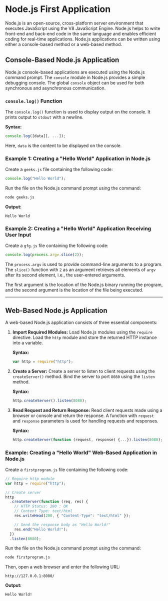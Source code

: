 # Node.js First Application

Node.js is an open-source, cross-platform server environment that executes JavaScript using the V8 JavaScript Engine. Node.js helps to write front-end and back-end code in the same language and enables efficient coding for real-time applications. Node.js applications can be written using either a console-based method or a web-based method.

## Console-Based Node.js Application

Node.js console-based applications are executed using the Node.js command prompt. The `console` module in Node.js provides a simple debugging console. The global `console` object can be used for both synchronous and asynchronous communication.

### `console.log()` Function

The `console.log()` function is used to display output on the console. It prints output to `stdout` with a newline.

**Syntax:**

```javascript
console.log([data][, ...]);
```

Here, `data` is the content to be displayed on the console.

### Example 1: Creating a "Hello World" Application in Node.js

Create a `geeks.js` file containing the following code:

```javascript
console.log("Hello World");
```

Run the file on the Node.js command prompt using the command:

```bash
node geeks.js
```

**Output:**

```
Hello World
```

### Example 2: Creating a "Hello World" Application Receiving User Input

Create a `gfg.js` file containing the following code:

```javascript
console.log(process.argv.slice(2));
```

The `process.argv` is used to provide command-line arguments to a program. The `slice()` function with `2` as an argument retrieves all elements of `argv` after its second element, i.e., the user-entered arguments.

The first argument is the location of the Node.js binary running the program, and the second argument is the location of the file being executed.

---

## Web-Based Node.js Application

A web-based Node.js application consists of three essential components:

1. **Import Required Modules:** Load Node.js modules using the `require` directive. Load the `http` module and store the returned HTTP instance into a variable.

   **Syntax:**

   ```javascript
   var http = require("http");
   ```

2. **Create a Server:** Create a server to listen to client requests using the `createServer()` method. Bind the server to port `8080` using the `listen` method.

   **Syntax:**

   ```javascript
   http.createServer().listen(8080);
   ```

3. **Read Request and Return Response:** Read client requests made using a browser or console and return the response. A function with `request` and `response` parameters is used for handling requests and responses.

   **Syntax:**

   ```javascript
   http.createServer(function (request, response) {...}).listen(8080);
   ```

### Example: Creating a "Hello World" Web-Based Application in Node.js

Create a `firstprogram.js` file containing the following code:

```javascript
// Require http module
var http = require("http");

// Create server
http
  .createServer(function (req, res) {
    // HTTP Status: 200 : OK
    // Content Type: text/html
    res.writeHead(200, { "Content-Type": "text/html" });

    // Send the response body as "Hello World!"
    res.end("Hello World!");
  })
  .listen(8080);
```

Run the file on the Node.js command prompt using the command:

```bash
node firstprogram.js
```

Then, open a web browser and enter the following URL:

```
http://127.0.0.1:8080/
```

**Output:**

```
Hello World!
```

